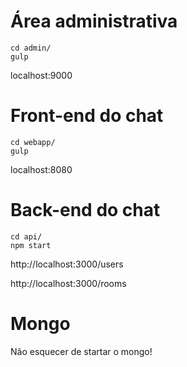 # Área administrativa

```
cd admin/
gulp
```

localhost:9000

# Front-end do chat

```
cd webapp/
gulp
```

localhost:8080

# Back-end do chat

```
cd api/
npm start
```

http://localhost:3000/users

http://localhost:3000/rooms

# Mongo

 Não esquecer de startar o mongo!
